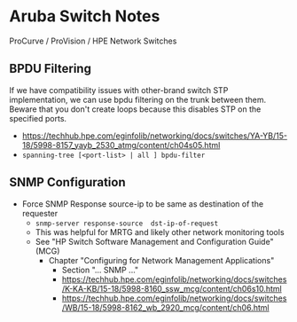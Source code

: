 # Aruba Switch Notes

ProCurve / ProVision / HPE Network Switches

## BPDU Filtering

If we have compatibility issues with other-brand switch STP implementation, we can use bpdu filtering on the trunk between them. 
Beware that you don't create loops because this disables STP on the specified ports.

* https://techhub.hpe.com/eginfolib/networking/docs/switches/YA-YB/15-18/5998-8157_yayb_2530_atmg/content/ch04s05.html
* `spanning-tree [<port-list> | all ] bpdu-filter`

## SNMP Configuration

* Force SNMP Response source-ip to be same as destination of the requester
  * `snmp-server response-source  dst-ip-of-request`
  * This was helpful for MRTG and likely other network monitoring tools
  * See "HP Switch Software Management and Configuration Guide" (MCG)
    * Chapter "Configuring for Network Management Applications"
      * Section "... SNMP ..."
      * https://techhub.hpe.com/eginfolib/networking/docs/switches/K-KA-KB/15-18/5998-8160_ssw_mcg/content/ch06s10.html
      * https://techhub.hpe.com/eginfolib/networking/docs/switches/WB/15-18/5998-8162_wb_2920_mcg/content/ch06.html
